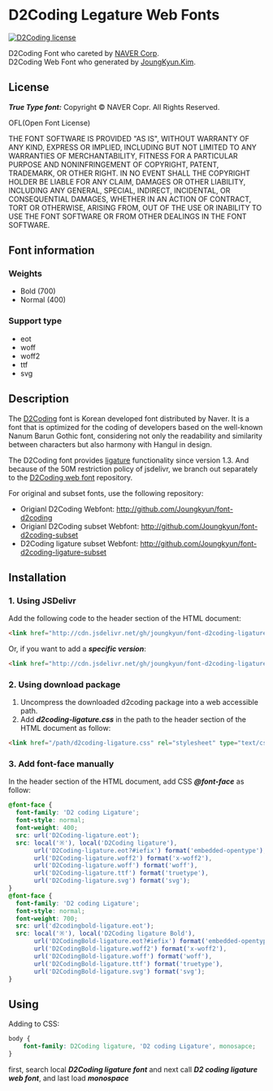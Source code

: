 D2Coding Legature Web Fonts
====
[![D2Coding license](https://img.shields.io/badge/License-OFL-blue.svg)](https://raw.githubusercontent.com/Joungkyun/font-d2coding/master/license)

D2Coding Font who careted by [NAVER Corp](http://dev.naver.com/projects/d2coding).<br>
D2Coding Web Font who generated by [JoungKyun.Kim](http://oops.org/).

## License

___True Type font:___ Copyright &copy; NAVER Copr. All Rights Reserved.

OFL(Open Font License)

THE FONT SOFTWARE IS PROVIDED "AS IS", WITHOUT WARRANTY OF ANY KIND,
EXPRESS OR IMPLIED, INCLUDING BUT NOT LIMITED TO ANY WARRANTIES OF
MERCHANTABILITY, FITNESS FOR A PARTICULAR PURPOSE AND NONINFRINGEMENT
OF COPYRIGHT, PATENT, TRADEMARK, OR OTHER RIGHT. IN NO EVENT SHALL THE
COPYRIGHT HOLDER BE LIABLE FOR ANY CLAIM, DAMAGES OR OTHER LIABILITY,
INCLUDING ANY GENERAL, SPECIAL, INDIRECT, INCIDENTAL, OR CONSEQUENTIAL
DAMAGES, WHETHER IN AN ACTION OF CONTRACT, TORT OR OTHERWISE, ARISING
FROM, OUT OF THE USE OR INABILITY TO USE THE FONT SOFTWARE OR FROM
OTHER DEALINGS IN THE FONT SOFTWARE.

## Font information

### Weights
 * Bold (700)
 * Normal (400)

### Support type
 * eot
 * woff
 * woff2
 * ttf
 * svg

## Description

The [D2Coding](https://github.com/naver/d2codingfont) font is Korean developed font distributed by Naver. It is a font that is optimized for the coding of developers based on the well-known Nanum Barun Gothic font, considering not only the readability and similarity between characters but also harmony with Hangul in design.

The D2Coding font provides [ligature](https://en.wikipedia.org/wiki/Typographic_ligature) functionality since version 1.3. And because of the 50M restriction policy of jsdelivr, we branch out separately to the [D2Coding web font](https://github.com/Joungkyun/font-d2coding) repository.

For original and subset fonts, use the following repository:

- Origianl D2Coding Webfont: http://github.com/Joungkyun/font-d2coding
- Origianl D2Coding subset Webfont: http://github.com/Joungkyun/font-d2coding-subset
- D2Coding ligature subset Webfont: http://github.com/Joungkyun/font-d2coding-ligature-subset


## Installation

### 1. Using JSDelivr

Add the following code to the header section of the HTML document:

```html
<link href="http://cdn.jsdelivr.net/gh/joungkyun/font-d2coding-ligature/d2coding-ligature.css" rel="stylesheet" type="text/css">
```

Or, if you want to add a ___specific version___:

```html
<link href="http://cdn.jsdelivr.net/gh/joungkyun/font-d2coding-ligature@1.3.2/d2coding-ligature.css" rel="stylesheet" type="text/css">
```

### 2. Using download package

1. Uncompress the downloaded d2coding package into a web accessible path.
2. Add ___d2coding-ligature.css___ in the path to the header section of the HTML document as follow:

```html
<link href="/path/d2coding-ligature.css" rel="stylesheet" type="text/css">
```

### 3. Add font-face manually

In the header section of the HTML document, add CSS ___@font-face___ as follow:

```css
@font-face {
  font-family: 'D2 coding Ligature';
  font-style: normal;
  font-weight: 400;
  src: url('D2Coding-ligature.eot');
  src: local('※'), local('D2Coding ligature'),
       url('D2Coding-ligature.eot?#iefix') format('embedded-opentype'),
       url('D2Coding-ligature.woff2') format('x-woff2'),
       url('D2Coding-ligature.woff') format('woff'),
       url('D2Coding-ligature.ttf') format('truetype'),
       url('D2Coding-ligature.svg') format('svg');
}
@font-face {
  font-family: 'D2 coding Ligature';
  font-style: normal;
  font-weight: 700;
  src: url('d2codingbold-ligature.eot');
  src: local('※'), local('D2Coding ligature Bold'),
       url('D2CodingBold-ligature.eot?#iefix') format('embedded-opentype'),
       url('D2CodingBold-ligature.woff2') format('x-woff2'),
       url('D2CodingBold-ligature.woff') format('woff'),
       url('D2CodingBold-ligature.ttf') format('truetype'),
       url('D2CodingBold-ligature.svg') format('svg');
}

```

## Using

Adding to CSS:

```css
body {
	font-family: D2Coding ligature, 'D2 coding Ligature', monosapce;
}
```

first, search local ___D2Coding ligature font___ and next call ___D2 coding ligature web font___, and last load ___monospace___

